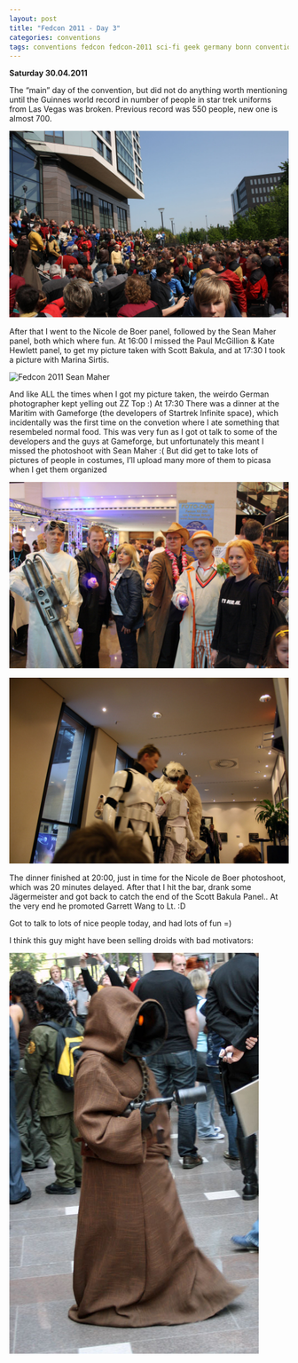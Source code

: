 ```yaml
---
layout: post
title: "Fedcon 2011 - Day 3"
categories: conventions
tags: conventions fedcon fedcon-2011 sci-fi geek germany bonn conventions tv startrek scott-bakula guinnes-world-record sean-maher marina-sirtis zz-top gameforge doctor-who starwars cosplay jawa waybackmachine
---
```


**Saturday 30.04.2011**

The “main” day of the convention, but did not do anything worth mentioning until the Guinnes world record in number of people in star trek uniforms from Las Vegas was broken. Previous record was 550 people, new one is almost 700.

![Fedcon 2011 Guinnes world record star trek cosplay](/images/2011-fedcon-star-trek-guinnes.jpg)

After that I went to the Nicole de Boer panel, followed by the Sean Maher panel, both which where fun. At 16:00 I missed the Paul McGillion & Kate Hewlett panel, to get my picture taken with Scott Bakula, and at 17:30 I took a picture with Marina Sirtis.

![Fedcon 2011 Sean Maher](/images/2011-fedcon-sean.jpg)

And like ALL the times when I got my picture taken, the weirdo German photographer kept yelling out ZZ Top :)
At 17:30 There was a dinner at the Maritim with Gameforge (the developers of Startrek Infinite space), which incidentally was the first time on the convetion where I ate something that resembeled normal food. This was very fun as I got ot talk to some of the developers and the guys at Gameforge, but unfortunately this meant I missed the photoshoot with Sean Maher :(
But did get to take lots of pictures of people in costumes, I’ll upload many more of them to picasa when I get them organized

![Fedcon 11 doctor who and horrible](/images/2011-fedcon-horrible_who.jpg)

![Fedcon 11 star wars cosplay](/images/2011-fedcon-starwars.jpg)


The dinner finished at 20:00, just in time for the Nicole de Boer photoshoot, which was 20 minutes delayed. After that I hit the bar, drank some Jägermeister and got back to catch the end of the Scott Bakula Panel.. At the very end he promoted Garrett Wang to Lt. :D

Got to talk to lots of nice people today, and had lots of fun =)

I think this guy might have been selling droids with bad motivators:

![Fedcon 11 star wars cosplay](/images/2011-fedcon-jawa.jpg)


